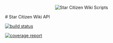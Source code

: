 <p align="center">
<img src="https://star-citizen.wiki/images/thumb/e/ef/Star_Citizen_Wiki_Logo.png/157px-Star_Citizen_Wiki_Logo.png?794c2" alt="Star Citizen Wiki Scripts" />
</p>
# Star Citizen Wiki API

[![build status](https://git.octofox.de/StarCitizenWiki/API/badges/master/build.svg)](https://git.octofox.de/StarCitizenWiki/Scripts/commits/master)

[![coverage report](https://git.octofox.de/StarCitizenWiki/API/badges/master/coverage.svg)](https://git.octofox.de/StarCitizenWiki/Scripts/commits/master)